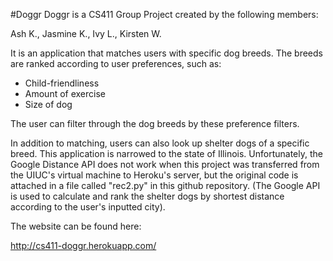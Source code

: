 #Doggr
Doggr is a CS411 Group Project created by the following members:

Ash K., Jasmine K., Ivy L., Kirsten W.

It is an application that matches users with specific dog breeds. The breeds are ranked according to user preferences, such as:
- Child-friendliness
- Amount of exercise
- Size of dog

The user can filter through the dog breeds by these preference filters.

In addition to matching, users can also look up shelter dogs of a specific breed. This application is narrowed to the state of Illinois. Unfortunately, the Google Distance API does not work when this project was transferred from the UIUC's virtual machine to Heroku's server, but the original code is attached in a file called "rec2.py" in this github repository.
(The Google API is used to calculate and rank the shelter dogs by shortest distance according to the user's inputted city).

The website can be found here:

http://cs411-doggr.herokuapp.com/
